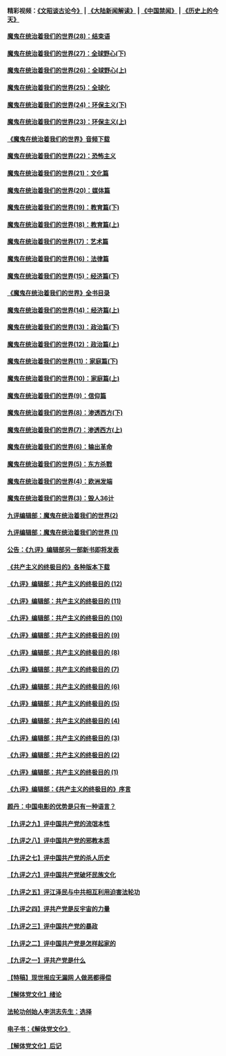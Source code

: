 #### 精彩视频：[《文昭谈古论今》](https://github.com/gfw-breaker/wenzhao) | [《大陆新闻解读》](https://github.com/gfw-breaker/ntdtv-comedy) | [《中国禁闻》](https://github.com/gfw-breaker/ntdtv-news) | [《历史上的今天》](https://github.com/gfw-breaker/today-in-history) 

#### [魔鬼在统治着我们的世界(28)：结束语](../pages/nsc422/n10936246.md?t=01310930) 

#### [魔鬼在统治着我们的世界(27)：全球野心(下)](../pages/nsc422/n10928319.md?t=01310930) 

#### [魔鬼在统治着我们的世界(26)：全球野心(上)](../pages/nsc422/n10900318.md?t=01310930) 

#### [魔鬼在统治着我们的世界(25)：全球化](../pages/nsc422/n10788205.md?t=01310930) 

#### [魔鬼在统治着我们的世界(24)：环保主义(下)](../pages/nsc422/n10695307.md?t=01310930) 

#### [魔鬼在统治着我们的世界(23)：环保主义(上)](../pages/nsc422/n10688613.md?t=01310930) 

#### [《魔鬼在统治着我们的世界》音频下载](../pages/nsc422/n10635553.md?t=01310930) 

#### [魔鬼在统治着我们的世界(22)：恐怖主义](../pages/nsc422/n10614727.md?t=01310930) 

#### [魔鬼在统治着我们的世界(21)：文化篇](../pages/nsc422/n10597706.md?t=01310930) 

#### [魔鬼在统治着我们的世界(20)：媒体篇](../pages/nsc422/n10586579.md?t=01310930) 

#### [魔鬼在统治着我们的世界(19)：教育篇(下)](../pages/nsc422/n10564808.md?t=01310930) 

#### [魔鬼在统治着我们的世界(18)：教育篇(上)](../pages/nsc422/n10526970.md?t=01310930) 

#### [魔鬼在统治着我们的世界(17)：艺术篇](../pages/nsc422/n10499093.md?t=01310930) 

#### [魔鬼在统治着我们的世界(16)：法律篇](../pages/nsc422/n10485969.md?t=01310930) 

#### [魔鬼在统治着我们的世界(15)：经济篇(下)](../pages/nsc422/n10469975.md?t=01310930) 

#### [《魔鬼在统治着我们的世界》全书目录](../pages/nsc422/n10464261.md?t=01310930) 

#### [魔鬼在统治着我们的世界(14)：经济篇(上)](../pages/nsc422/n10457370.md?t=01310930) 

#### [魔鬼在统治着我们的世界(13)：政治篇(下)](../pages/nsc422/n10448270.md?t=01310930) 

#### [魔鬼在统治着我们的世界(12)：政治篇(上)](../pages/nsc422/n10444576.md?t=01310930) 

#### [魔鬼在统治着我们的世界(11)：家庭篇(下)](../pages/nsc422/n10440961.md?t=01310930) 

#### [魔鬼在统治着我们的世界(10)：家庭篇(上)](../pages/nsc422/n10435448.md?t=01310930) 

#### [魔鬼在统治着我们的世界(9)：信仰篇](../pages/nsc422/n10432159.md?t=01310930) 

#### [魔鬼在统治着我们的世界(8)：渗透西方(下)](../pages/nsc422/n10429603.md?t=01310930) 

#### [魔鬼在统治着我们的世界(7)：渗透西方(上)](../pages/nsc422/n10426013.md?t=01310930) 

#### [魔鬼在统治着我们的世界(6)：输出革命](../pages/nsc422/n10421536.md?t=01310930) 

#### [魔鬼在统治着我们的世界(5)：东方杀戮](../pages/nsc422/n10417707.md?t=01310930) 

#### [魔鬼在统治着我们的世界(4)：欧洲发端](../pages/nsc422/n10414890.md?t=01310930) 

#### [魔鬼在统治着我们的世界(3)：毁人36计](../pages/nsc422/n10411583.md?t=01310930) 

#### [九评编辑部：魔鬼在统治着我们的世界(2)](../pages/nsc422/n10410036.md?t=01310930) 

#### [九评编辑部：魔鬼在统治着我们的世界 (1)](../pages/nsc422/n10406825.md?t=01310930) 

#### [公告：《九评》编辑部另一部新书即将发表](../pages/nsc422/n10405104.md?t=01310930) 

#### [《共产主义的终极目的》各种版本下载](../pages/nsc422/n10022138.md?t=01310930) 

#### [《九评》编辑部：共产主义的终极目的 (12)](../pages/nsc422/n9933272.md?t=01310930) 

#### [《九评》编辑部：共产主义的终极目的 (11)](../pages/nsc422/n9924973.md?t=01310930) 

#### [《九评》编辑部：共产主义的终极目的 (10)](../pages/nsc422/n9920883.md?t=01310930) 

#### [《九评》编辑部：共产主义的终极目的 (9)](../pages/nsc422/n9916363.md?t=01310930) 

#### [《九评》编辑部：共产主义的终极目的 (8)](../pages/nsc422/n9912488.md?t=01310930) 

#### [《九评》编辑部：共产主义的终极目的 (7)](../pages/nsc422/n9901176.md?t=01310930) 

#### [《九评》编辑部：共产主义的终极目的 (6)](../pages/nsc422/n9899359.md?t=01310930) 

#### [《九评》编辑部：共产主义的终极目的 (5)](../pages/nsc422/n9893174.md?t=01310930) 

#### [《九评》编辑部：共产主义的终极目的 (4)](../pages/nsc422/n9891246.md?t=01310930) 

#### [《九评》编辑部：共产主义的终极目的 (3)](../pages/nsc422/n9879879.md?t=01310930) 

#### [《九评》编辑部：共产主义的终极目的 (2)](../pages/nsc422/n9876205.md?t=01310930) 

#### [《九评》编辑部：共产主义的终极目的 (1)](../pages/nsc422/n9865857.md?t=01310930) 

#### [《九评》编辑部：《共产主义的终极目的》序言](../pages/nsc422/n9862666.md?t=01310930) 

#### [颜丹：中国电影的优势是只有一种语言？](../pages/nsc422/n9583062.md?t=01310930) 

#### [【九评之九】评中国共产党的流氓本性](../pages/nsc422/n737542.md?t=01310930) 

#### [【九评之八】评中国共产党的邪教本质](../pages/nsc422/n735942.md?t=01310930) 

#### [【九评之七】评中国共产党的杀人历史](../pages/nsc422/n733806.md?t=01310930) 

#### [【九评之六】评中国共产党破坏民族文化](../pages/nsc422/n731667.md?t=01310930) 

#### [【九评之五】评江泽民与中共相互利用迫害法轮功](../pages/nsc422/n730058.md?t=01310930) 

#### [【九评之四】评共产党是反宇宙的力量](../pages/nsc422/n727814.md?t=01310930) 

#### [【九评之三】评中国共产党的暴政](../pages/nsc422/n725597.md?t=01310930) 

#### [【九评之二】评中国共产党是怎样起家的](../pages/nsc422/n723946.md?t=01310930) 

#### [【九评之一】评共产党是什么](../pages/nsc422/n722529.md?t=01310930) 

#### [【特稿】现世报应无漏网 人做恶都得偿](../pages/nsc422/n4215167.md?t=01310930) 

#### [【解体党文化】绪论](../pages/nsc422/n1449356.md?t=01310930) 

#### [法轮功创始人李洪志先生：选择](../pages/nsc422/n3580738.md?t=01310930) 

#### [电子书：《解体党文化》](../pages/nsc422/n1573484.md?t=01310930) 

#### [【解体党文化】后记](../pages/nsc422/n1531999.md?t=01310930) 


